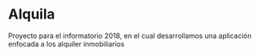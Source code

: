 # Alquila
Proyecto para el informatorio 2018, en el cual desarrollamos una aplicación enfocada a los alquiler inmobiliarios
